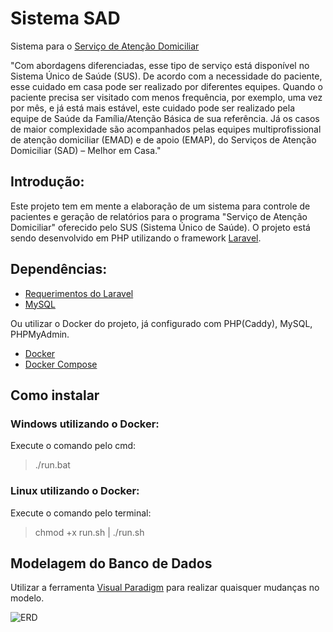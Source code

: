# Sistema SAD
Sistema para o [Serviço de Atenção Domiciliar](http://portalms.saude.gov.br/acoes-e-programas/melhor-em-casa-servico-de-atencao-domiciliar/atencao-domiciliar)

"Com abordagens diferenciadas, esse tipo de serviço está disponível no Sistema Único de Saúde (SUS). De acordo com a necessidade do paciente, esse cuidado em casa pode ser realizado por diferentes equipes. Quando o paciente precisa ser visitado com menos frequência, por exemplo, uma vez por mês, e já está mais estável, este cuidado pode ser realizado pela equipe de Saúde da Família/Atenção Básica de sua referência. Já os casos de maior complexidade são acompanhados pelas equipes multiprofissional de atenção domiciliar (EMAD) e de apoio (EMAP), do Serviços de Atenção Domiciliar (SAD) – Melhor em Casa."

## Introdução:

Este projeto tem em mente a elaboração de um sistema para controle de pacientes e geração de relatórios para o programa "Serviço de Atenção Domiciliar" oferecido pelo SUS (Sistema Único de Saúde). O projeto está sendo desenvolvido em PHP utilizando o framework [Laravel](https://laravel.com/).


## Dependências:
- [Requerimentos do Laravel](https://laravel.com/docs/5.7#server-requirements)
- [MySQL](https://www.mysql.com/)

Ou utilizar o Docker do projeto, já configurado com PHP(Caddy), MySQL, PHPMyAdmin.
- [Docker](https://docs.docker.com/get-started/)
- [Docker Compose](https://docs.docker.com/compose/)

## Como instalar

### Windows utilizando o Docker: 
Execute o comando pelo cmd:

>./run.bat

### Linux utilizando o Docker:
Execute o comando pelo terminal:

>chmod +x run.sh | ./run.sh

## Modelagem do Banco de Dados

Utilizar a ferramenta [Visual Paradigm](https://www.visual-paradigm.com/download/community.jsp) para realizar quaisquer mudanças no modelo.

![ERD](https://i.imgur.com/mWLVSmz.jpg)
